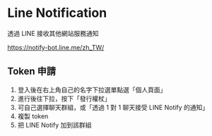 # Line Notification

透過 LINE 接收其他網站服務通知

https://notify-bot.line.me/zh_TW/

## Token 申請

1. 登入後在右上角自己的名字下拉選單點選「個人頁面」
2. 進行後往下拉，按下「發行權杖」
3. 可自己選擇聊天群組，或「透過 1 對 1 聊天接受 LINE Notify 的通知」
4. 複製 token
5. 把 LINE Notify 加到該群組
